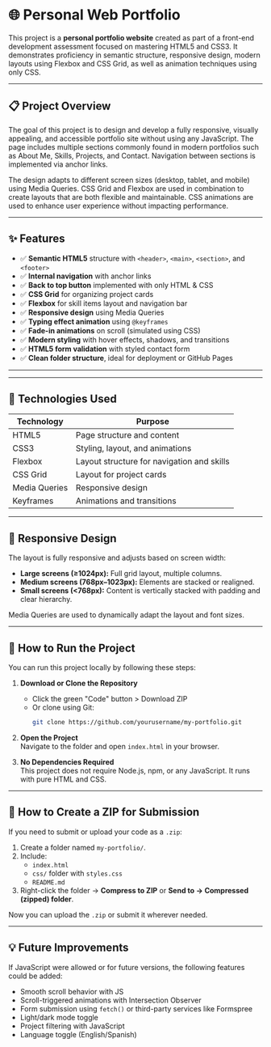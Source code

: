 # 🌐 Personal Web Portfolio

This project is a **personal portfolio website** created as part of a front-end development assessment focused on mastering HTML5 and CSS3. It demonstrates proficiency in semantic structure, responsive design, modern layouts using Flexbox and CSS Grid, as well as animation techniques using only CSS.

---

## 📋 Project Overview

The goal of this project is to design and develop a fully responsive, visually appealing, and accessible portfolio site without using any JavaScript. The page includes multiple sections commonly found in modern portfolios such as About Me, Skills, Projects, and Contact. Navigation between sections is implemented via anchor links.

The design adapts to different screen sizes (desktop, tablet, and mobile) using Media Queries. CSS Grid and Flexbox are used in combination to create layouts that are both flexible and maintainable. CSS animations are used to enhance user experience without impacting performance.

---

## ✨ Features

- ✅ **Semantic HTML5** structure with `<header>`, `<main>`, `<section>`, and `<footer>`
- ✅ **Internal navigation** with anchor links
- ✅ **Back to top button** implemented with only HTML & CSS
- ✅ **CSS Grid** for organizing project cards
- ✅ **Flexbox** for skill items layout and navigation bar
- ✅ **Responsive design** using Media Queries
- ✅ **Typing effect animation** using `@keyframes`
- ✅ **Fade-in animations** on scroll (simulated using CSS)
- ✅ **Modern styling** with hover effects, shadows, and transitions
- ✅ **HTML5 form validation** with styled contact form
- ✅ **Clean folder structure**, ideal for deployment or GitHub Pages

---

---

## 🧪 Technologies Used

| Technology | Purpose                          |
|------------|----------------------------------|
| HTML5      | Page structure and content       |
| CSS3       | Styling, layout, and animations  |
| Flexbox    | Layout structure for navigation and skills |
| CSS Grid   | Layout for project cards         |
| Media Queries | Responsive design             |
| Keyframes  | Animations and transitions       |

---

## 📱 Responsive Design

The layout is fully responsive and adjusts based on screen width:

- **Large screens (≥1024px):** Full grid layout, multiple columns.
- **Medium screens (768px–1023px):** Elements are stacked or realigned.
- **Small screens (<768px):** Content is vertically stacked with padding and clear hierarchy.

Media Queries are used to dynamically adapt the layout and font sizes.

---

## 🚀 How to Run the Project

You can run this project locally by following these steps:

1. **Download or Clone the Repository**  
   - Click the green "Code" button > Download ZIP  
   - Or clone using Git:
     ```bash
     git clone https://github.com/yourusername/my-portfolio.git
     ```

2. **Open the Project**  
   Navigate to the folder and open `index.html` in your browser.

3. **No Dependencies Required**  
   This project does not require Node.js, npm, or any JavaScript. It runs with pure HTML and CSS.

---

## 🧳 How to Create a ZIP for Submission

If you need to submit or upload your code as a `.zip`:

1. Create a folder named `my-portfolio/`.
2. Include:
   - `index.html`
   - `css/` folder with `styles.css`
   - `README.md`
3. Right-click the folder → **Compress to ZIP** or **Send to → Compressed (zipped) folder**.

Now you can upload the `.zip` or submit it wherever needed.

---

## 💡 Future Improvements

If JavaScript were allowed or for future versions, the following features could be added:

- Smooth scroll behavior with JS
- Scroll-triggered animations with Intersection Observer
- Form submission using `fetch()` or third-party services like Formspree
- Light/dark mode toggle
- Project filtering with JavaScript
- Language toggle (English/Spanish)




